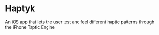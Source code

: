 # Haptyk
An iOS app that lets the user test and feel different haptic patterns through the iPhone Taptic Engine
